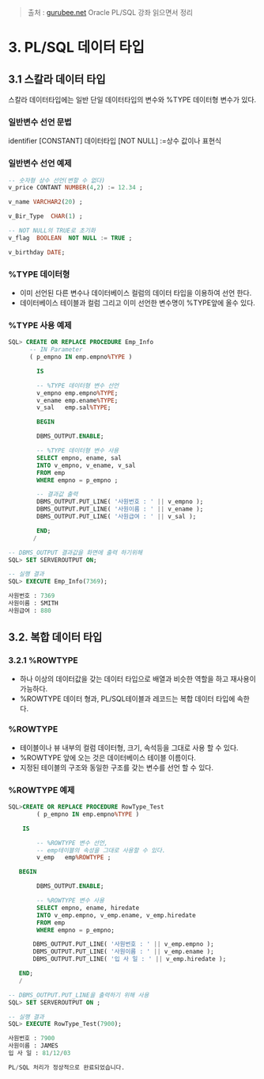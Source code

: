 > 출처 : [gurubee.net](http://gurubee.net/oracle/plsql) Oracle PL/SQL 강좌 읽으면서 정리

# 3. PL/SQL 데이터 타입
## 3.1 스칼라 데이터 타입
스칼라 데이터타입에는 일반 단일 데이터타입의 변수와 %TYPE 데이터형 변수가 있다.

### 일반변수 선언 문법
identifier [CONSTANT] 데이터타입 [NOT NULL] :=상수 값이나 표현식

### 일반변수 선언 예제
```sql
-- 숫자형 상수 선언(변할 수 없다)
v_price CONTANT NUMBER(4,2) := 12.34 ;     

v_name VARCHAR2(20) ; 

v_Bir_Type  CHAR(1) ; 

-- NOT NULL의 TRUE로 초기화 
v_flag  BOOLEAN  NOT NULL := TRUE ;      

v_birthday DATE;
```
### %TYPE 데이터형
- 이미 선언된 다른 변수나 데이터베이스 컬럼의 데이터 타입을 이용하여 선언 한다.
- 데이터베이스 테이블과 컬럼 그리고 이미 선언한 변수명이 %TYPE앞에 올수 있다.

### %TYPE 사용 예제
```sql
SQL> CREATE OR REPLACE PROCEDURE Emp_Info
      -- IN Parameter 
      ( p_empno IN emp.empno%TYPE )

        IS

        -- %TYPE 데이터형 변수 선언 
        v_empno emp.empno%TYPE; 
        v_ename emp.ename%TYPE;
        v_sal   emp.sal%TYPE;

        BEGIN

        DBMS_OUTPUT.ENABLE;

        -- %TYPE 데이터형 변수 사용 
        SELECT empno, ename, sal
        INTO v_empno, v_ename, v_sal  
        FROM emp
        WHERE empno = p_empno ;

        -- 결과값 출력 
        DBMS_OUTPUT.PUT_LINE( '사원번호 : ' || v_empno ); 
        DBMS_OUTPUT.PUT_LINE( '사원이름 : ' || v_ename );
        DBMS_OUTPUT.PUT_LINE( '사원급여 : ' || v_sal );

        END;
       /

-- DBMS_OUTPUT 결과값을 화면에 출력 하기위해
SQL> SET SERVEROUTPUT ON;     

-- 실행 결과 
SQL> EXECUTE Emp_Info(7369); 

사원번호 : 7369
사원이름 : SMITH
사원급여 : 880
```

## 3.2. 복합 데이터 타입
### 3.2.1 %ROWTYPE
- 하나 이상의 데이터값을 갖는 데이터 타입으로 배열과 비슷한 역할을 하고 재사용이 가능하다.
- %ROWTYPE 데이터 형과, PL/SQL테이블과 레코드는 복합 데이터 타입에 속한다.

### %ROWTYPE
- 테이블이나 뷰 내부의 컬럼 데이터형, 크기, 속석등을 그대로 사용 할 수 있다.
- %ROWTYPE 앞에 오는 것은 데이터베이스 테이블 이름이다.
- 지정된 테이블의 구조와 동일한 구조를 갖는 변수를 선언 할 수 있다.

### %ROWTYPE 예제
```sql
SQL>CREATE OR REPLACE PROCEDURE RowType_Test
        ( p_empno IN emp.empno%TYPE )

    IS

        -- %ROWTYPE 변수 선언, 
        -- emp테이블의 속성을 그대로 사용할 수 있다. 
        v_emp   emp%ROWTYPE ;

   BEGIN

        DBMS_OUTPUT.ENABLE;

        -- %ROWTYPE 변수 사용 
        SELECT empno, ename, hiredate
        INTO v_emp.empno, v_emp.ename, v_emp.hiredate
        FROM emp
        WHERE empno = p_empno;

       DBMS_OUTPUT.PUT_LINE( '사원번호 : ' || v_emp.empno );
       DBMS_OUTPUT.PUT_LINE( '사원이름 : ' || v_emp.ename );
       DBMS_OUTPUT.PUT_LINE( '입 사 일 : ' || v_emp.hiredate );

   END;
   / 

-- DBMS_OUTPUT.PUT_LINE을 출력하기 위해 사용
SQL> SET SERVEROUTPUT ON ;  

-- 실행 결과 
SQL> EXECUTE RowType_Test(7900);

사원번호 : 7900
사원이름 : JAMES
입 사 일 : 81/12/03

PL/SQL 처리가 정상적으로 완료되었습니다.
```